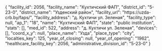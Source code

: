{
    "facility_id": 2056,
    "facility_name": "Кухтичский ФАП",
    "district_id": "5-23-0",
    "district_name": "Узденский район",
    "facility_url": "https:\/\/uzda-crb.by\/faps\/",
    "facility_address": "д. Кухтичи ул. Зеленая",
    "facility_type": null,
    "ap_1": "18",
    "name": "Кухтичский ФАП",
    "state": "public institution",
    "stats": [],
    "med_id": 522,
    "address": "д. Кухтичи ул. Зеленая",
    "devices": [],
    "coord_x_y": null,
    "place_name": "Узда",
    "place_type": "city",
    "localties_key": 125,
    "year_of_closing": null,
    "year_of_opening": "1962",
    "healthcare_facility_key": 2056,
    "administrative_division_id": "5-23-0"
}